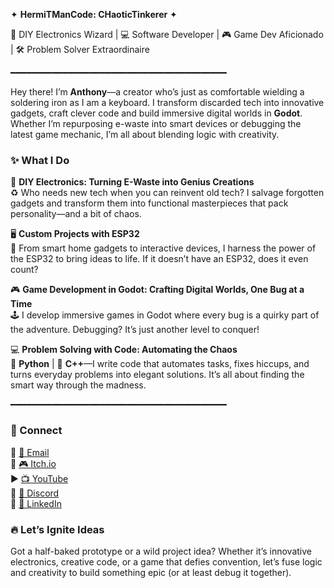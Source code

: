 ✦ **HermiTManCode: CHaoticTinkerer** ✦  

🔌 DIY Electronics Wizard | 💻 Software Developer | 🎮 Game Dev Aficionado | 🛠️ Problem Solver Extraordinaire  

━━━━━━━━━━━━━━━━━━━━━━━━━━━━━━━━━━━━━━━━━  

Hey there! I’m **Anthony**—a creator who’s just as comfortable wielding a soldering iron as I am a keyboard. I transform discarded tech into innovative gadgets, craft clever code  and build immersive digital worlds in **Godot**. Whether I’m repurposing e-waste into smart devices or debugging the latest game mechanic, I’m all about blending logic with creativity.  

### ✨ What I Do  

🔧 **DIY Electronics: Turning E-Waste into Genius Creations**  
♻️ Who needs new tech when you can reinvent old tech? I salvage forgotten gadgets and transform them into functional masterpieces that pack personality—and a bit of chaos.

🖥️ **Custom Projects with ESP32**  
🔌 From smart home gadgets to interactive devices, I harness the power of the ESP32 to bring ideas to life. If it doesn’t have an ESP32, does it even count?

🎮 **Game Development in Godot: Crafting Digital Worlds, One Bug at a Time**  
🕹️ I develop immersive games in Godot where every bug is a quirky part of the adventure. Debugging? It’s just another level to conquer!

💻 **Problem Solving with Code: Automating the Chaos**  
🐍 **Python** | 💾 **C++**—I write code that automates tasks, fixes hiccups, and turns everyday problems into elegant solutions. It’s all about finding the smart way through the madness.

━━━━━━━━━━━━━━━━━━━━━━━━━━━━━━━━━━━━━━━━━  

### 📍 Connect  
📧 [📩 Email](mailto:anthonymatimu955@gmail.com)  
🎲 [🎮 Itch.io](https://oblivionpinecone.itch.io)  
▶️ [📺 YouTube](https://www.youtube.com/channel/UCAwZuHhAeB1ZqRi8Eranitron)  
💬 [💜 Discord](https://discord.gg/GEWVmrXC)  
🔗 [🔵 LinkedIn](https://www.linkedin.com/in/anthony-matimu-18b27b27b)  

### 🔥 Let’s Ignite Ideas  
Got a half-baked prototype or a wild project idea? Whether it’s innovative electronics, creative code, or a game that defies convention, let’s fuse logic and creativity to build something epic (or at least debug it together).
